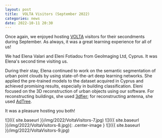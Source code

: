 ```yaml
---
layout: post
title:  VOLTA Visitors (September 2022)
categories: news
date: 2022-10-11 20:30
---
```


Once again, we enjoyed hosting [VOLTA](https://volta.fbk.eu/) visitors for their secondments during September. As always, it was a great learning experience for all of us!

We had Elena Valari and Eleni Fotiadou from GeoImaging Ltd, Cyprus. It was Elena's second time visiting us.

During their stay, Elena continued to work on the semantic segmentation of urban point clouds by using state-of-the-art deep learning networks. She applied the pre-trained models to the dataset acquired in Cyprus and achieved promising results, especially in building classification. Eleni focused on the 3D reconstruction of urban objects using our software. For reconstructing buildings, she used [3dfier](https://github.com/tudelft3d/3dfier); for reconstructing antenna, she used [AdTree](https://github.com/tudelft3d/AdTree).

It was a pleasure hosting you both!

![]({{ site.baseurl }}/img/2022/VoltaVisitors-7.jpg)
![]({{ site.baseurl }}/img/2022/VoltaVisitors-8.jpg){: .center-image }
![]({{ site.baseurl }}/img/2022/VoltaVisitors-9.jpg)



